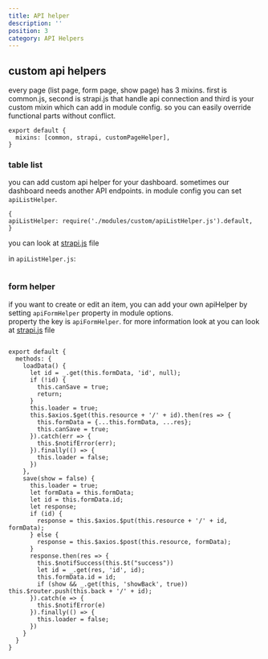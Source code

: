 ```yaml
---
title: API helper
description: ''
position: 3
category: API Helpers
---
```


## custom api helpers 
every page (list page, form page, show page) has 3 mixins. first is common.js, second is strapi.js that handle api connection and third is your custom mixin which can add in module config. so you can easily override functional parts without conflict. 

```js[FormHelper.js]
export default {
  mixins: [common, strapi, customPageHelper],
}
```

### table list 
you can add custom api helper for your dashboard. 
sometimes our dashboard needs another API endpoints.
in module config you can set ```apiListHelper```. 
```js[nuxt.config]
{
apiListHelper: require('./modules/custom/apiListHelper.js').default,
}
```
you can look at [strapi.js](https://github.com/savyjs/vuetify-strapi-dashboard/blob/master/src/components/common-ssr/strapi.js) file

in ```apiListHelper.js```:

```js[apiListHelper.js]

```

### form helper

if you want to create or edit an item, you can add your own apiHelper by setting ```apiFormHelper``` property in module options.  
property the key is ```apiFormHelper```. for more information look at you can look at [strapi.js](https://github.com/savyjs/vuetify-strapi-dashboard/blob/master/src/components/common-ssr/formData/strapi.js) file
```js[apiFormPage.js]

export default {
  methods: {
    loadData() {
      let id = _.get(this.formData, 'id', null);
      if (!id) {
        this.canSave = true;
        return;
      }
      this.loader = true;
      this.$axios.$get(this.resource + '/' + id).then(res => {
        this.formData = {...this.formData, ...res};
        this.canSave = true;
      }).catch(err => {
        this.$notifError(err);
      }).finally(() => {
        this.loader = false;
      })
    },
    save(show = false) {
      this.loader = true;
      let formData = this.formData;
      let id = this.formData.id;
      let response;
      if (id) {
        response = this.$axios.$put(this.resource + '/' + id, formData);
      } else {
        response = this.$axios.$post(this.resource, formData);
      }
      response.then(res => {
        this.$notifSuccess(this.$t("success"))
        let id = _.get(res, 'id', id);
        this.formData.id = id;
        if (show && _.get(this, 'showBack', true)) this.$router.push(this.back + '/' + id);
      }).catch(e => {
        this.$notifError(e)
      }).finally(() => {
        this.loader = false;
      })
    }
  }
}
```

